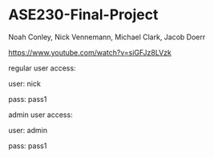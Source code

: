 # ASE230-Final-Project

Noah Conley, Nick Vennemann, Michael Clark, Jacob Doerr

https://www.youtube.com/watch?v=siGFJz8LVzk

regular user access: 

user: nick 

pass: pass1

admin user access: 

user: admin 

pass: pass1
